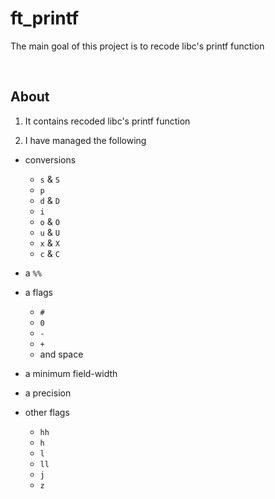 # ft_printf

The main goal of this project is to recode libc's printf function

<br />

## About
1. It contains recoded libc's printf function

2. I have managed the following
- conversions
  - `s` & `S`
  - `p`
  - `d` & `D`
  - `i`
  - `o` & `O`
  - `u` & `U`
  - `x` & `X`
  - `c` & `C`

- a `%%`
- a flags
  - `#`
  - `0`
  - `-`
  - `+`
  - and space
- a minimum field-width
- a precision
- other flags 
  - `hh`
  - `h`
  - `l`
  - `ll`
  - `j`
  - `z`
